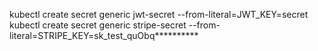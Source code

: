 kubectl create secret generic jwt-secret --from-literal=JWT_KEY=secret  
kubectl create secret generic stripe-secret --from-literal=STRIPE_KEY=sk_test_quObq**********